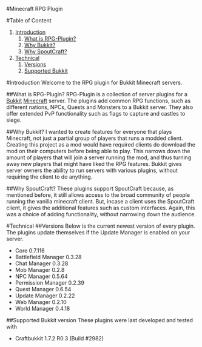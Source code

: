 #Minecraft RPG Plugin

#Table of Content

1. [Introduction](#introduction)
    1. [What is RPG-Plugin?](#what-is-rpg-plugin)
    1. [Why Bukkit?](#why-bukkit)
    1. [Why SpoutCraft?](#why-spoutcraft)
1. [Technical](#technical)
    1. [Versions](#versions)
    1. [Supported Bukkit](#supported-bukkit)

#Introduction
Welcome to the RPG plugin for Bukkit Minecraft servers.

##What is RPG-Plugin?
RPG-Plugin is a collection of server plugins for a [Bukkit](http://bukkit.org) [Minecraft](http://minecraft.net) server.
The plugins add common RPG functions, such as different nations, NPCs, Quests and Monsters to a Bukkit server.
They also offer extended PvP functionality such as flags to capture and castles to siege.

##Why Bukkit?
I wanted to create features for everyone that plays Minecraft, not just a partial group of players that runs a modded client.
Creating this project as a mod would have required clients do download the mod on their computers before being able to play.
This narrows down the amount of players that will join a server running the mod, and thus turning away new players that might have liked the RPG features.
Bukkit gives server owners the ability to run servers with various plugins, without requiring the client to do anything.

##Why SpoutCraft?
These plugins support SpoutCraft because, as mentioned before, it still allows access to the broad community of people running the vanilla minecraft client.
But, incase a client uses the SpoutCraft client, it gives the additional features such as custom interfaces.
Again, this was a choice of adding functionality, without narrowing down the audience.

#Technical
##Versions
Below is the current newest version of every plugin. The plugins update themselves if the Update Manager is enabled on your server.

 - Core			0.7.116
 - Battlefield Manager	0.3.28
 - Chat Manager		0.3.28
 - Mob Manager		0.2.8
 - NPC Manager		0.5.64
 - Permission Manager	0.2.39
 - Quest Manager	0.6.54
 - Update Manager	0.2.22
 - Web Manager		0.2.10
 - World Manager	0.4.18

##Supported Bukkit version
These plugins were last developed and tested with

 - Craftbukkit 1.7.2 R0.3 (Build #2982)
